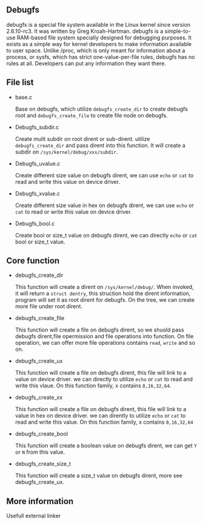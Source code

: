Debugfs
---------------------------------------

debugfs is a special file system available in the Linux kernel since version 2.6.10-rc3. It was written by Greg Kroah-Hartman. debugfs is a simple-to-use RAM-based file system specially designed for debugging purposes. It exists as a simple way for kernel developers to make information available to user space. Unlike /proc, which is only meant for information about a process, or sysfs, which has strict one-value-per-file rules, debugfs has no rules at all. Developers can put any information they want there.

## File list

  * base.c

    Base on debugfs, which utilize `debugfs_create_dir` to create debugfs root
    and `debugfs_create_file` to create file node on debugfs.

  * Debugfs_subdir.c

    Create mulit subdir on root dirent or sub-dirent. utilize 
    `debugfs_create_dir` and pass dirent into this function. It will create
    a subdir on `/sys/kernel/debug/xxx/subdir`.

  * Debugfs_uvalue.c

    Create different size value on debugfs dirent, we can use `echo` or 
    `cat` to read and write this value on device driver.

  * Debugfs_xvalue.c

    Create different size value in hex on debugfs dirent, we can use 
    `echo` or `cat` to read or write this value on device driver.

  * Debugfs_bool.c

    Create bool or size_t value on debugfs dirent, we can directly `echo` or
    `cat` bool or size_t value.

## Core function

  * debugfs_create_dir

    This function will create a dirent on `/sys/kernel/debug/`. When invoked, it
    will return a `struct dentry`, this struction hold the dirent information,
    program will set it as root dirent for debugfs. On the tree, we can create
    more file under root dirent.

  * debugfs_create_file

    This function will create a file on debugfs dirent, so we shuold pass 
    debugfs dirent,file opermission and file operations into function. On 
    file operation, we can offer more file operations contains `read`, `write` 
    and so on.

  * debugfs_create_ux

    This function will create a file on debugfs dirent, this file will link
    to a value on device driver. we can directly to utilize `echo` or `cat`
    to read and write this vlaue. On this function family, x contains 
    `8,16,32,64`.

  * debugfs_create_xx

    This function will create a file on debugfs dirent, this file will link
    to a value in hex on device driver. we can dirently to utilize `echo` or
    `cat` to read and write this value. On this function family, x contains
    `8,16,32,64`

  * debugfs_create_bool

    This function will create a boolean value on debugfs dirent, we can get
    `Y` or `N` from this value.

  * debugfs_create_size_t

    This function will create a size_t value on debugfs dirent, more see
    debugfs_create_ux.

## More information

  Usefull external linker
